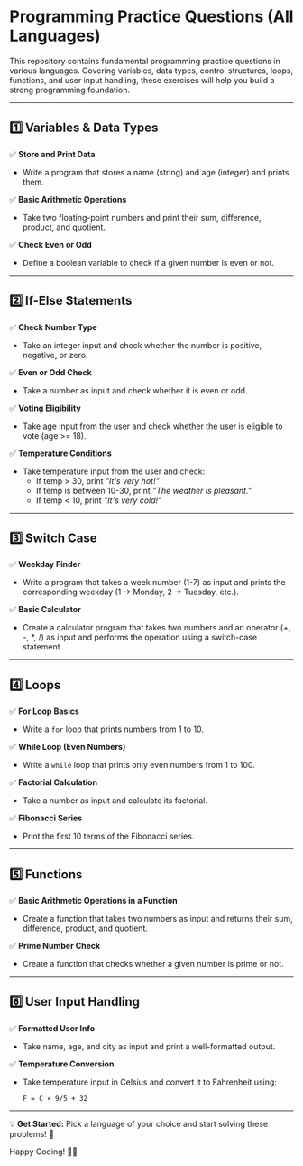 # Programming Practice Questions (All Languages)

This repository contains fundamental programming practice questions in various languages. Covering variables, data types, control structures, loops, functions, and user input handling, these exercises will help you build a strong programming foundation.

---

## 1️⃣ Variables & Data Types
✅ **Store and Print Data**  
- Write a program that stores a name (string) and age (integer) and prints them.

✅ **Basic Arithmetic Operations**  
- Take two floating-point numbers and print their sum, difference, product, and quotient.

✅ **Check Even or Odd**  
- Define a boolean variable to check if a given number is even or not.

---

## 2️⃣ If-Else Statements
✅ **Check Number Type**  
- Take an integer input and check whether the number is positive, negative, or zero.

✅ **Even or Odd Check**  
- Take a number as input and check whether it is even or odd.

✅ **Voting Eligibility**  
- Take age input from the user and check whether the user is eligible to vote (age >= 18).

✅ **Temperature Conditions**  
- Take temperature input from the user and check:
  - If temp > 30, print *"It's very hot!"*
  - If temp is between 10-30, print *"The weather is pleasant."*
  - If temp < 10, print *"It's very cold!"*

---

## 3️⃣ Switch Case
✅ **Weekday Finder**  
- Write a program that takes a week number (1-7) as input and prints the corresponding weekday (1 → Monday, 2 → Tuesday, etc.).

✅ **Basic Calculator**  
- Create a calculator program that takes two numbers and an operator (+, -, *, /) as input and performs the operation using a switch-case statement.

---

## 4️⃣ Loops
✅ **For Loop Basics**  
- Write a `for` loop that prints numbers from 1 to 10.

✅ **While Loop (Even Numbers)**  
- Write a `while` loop that prints only even numbers from 1 to 100.

✅ **Factorial Calculation**  
- Take a number as input and calculate its factorial.

✅ **Fibonacci Series**  
- Print the first 10 terms of the Fibonacci series.

---

## 5️⃣ Functions
✅ **Basic Arithmetic Operations in a Function**  
- Create a function that takes two numbers as input and returns their sum, difference, product, and quotient.

✅ **Prime Number Check**  
- Create a function that checks whether a given number is prime or not.

---

## 6️⃣ User Input Handling
✅ **Formatted User Info**  
- Take name, age, and city as input and print a well-formatted output.

✅ **Temperature Conversion**  
- Take temperature input in Celsius and convert it to Fahrenheit using:
  
  `F = C × 9/5 + 32`

---

💡 **Get Started:** Pick a language of your choice and start solving these problems! 🚀

Happy Coding! 🎯🔥